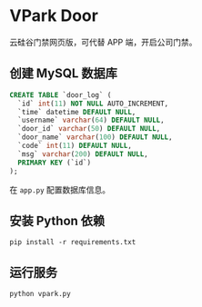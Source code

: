 # VPark Door

云硅谷门禁网页版，可代替 APP 端，开启公司门禁。

## 创建 MySQL 数据库
```sql
CREATE TABLE `door_log` (
  `id` int(11) NOT NULL AUTO_INCREMENT,
  `time` datetime DEFAULT NULL,
  `username` varchar(64) DEFAULT NULL,
  `door_id` varchar(50) DEFAULT NULL,
  `door_name` varchar(100) DEFAULT NULL,
  `code` int(11) DEFAULT NULL,
  `msg` varchar(200) DEFAULT NULL,
  PRIMARY KEY (`id`)
);
```

在 `app.py` 配置数据库信息。

## 安装 Python 依赖
```shell
pip install -r requirements.txt
```

## 运行服务
```shell
python vpark.py
```
